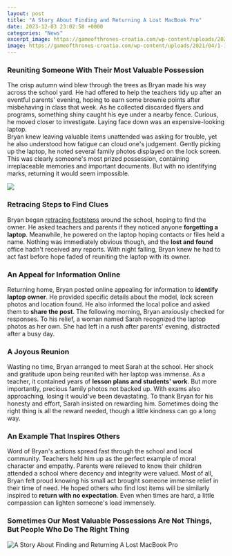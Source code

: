 ```yaml
---
layout: post
title: "A Story About Finding and Returning A Lost MacBook Pro"
date: 2023-12-03 23:02:50 +0000
categories: "News"
excerpt_image: https://gameofthrones-croatia.com/wp-content/uploads/2021/04/1-16.jpg
image: https://gameofthrones-croatia.com/wp-content/uploads/2021/04/1-16.jpg
---
```


### Reuniting Someone With Their Most Valuable Possession
The crisp autumn wind blew through the trees as Bryan made his way across the school yard. He had offered to help the teachers tidy up after an eventful parents' evening, hoping to earn some brownie points after misbehaving in class that week. As he collected discarded flyers and programs, something shiny caught his eye under a nearby fence. Curious, he moved closer to investigate. Laying face down was an expensive-looking laptop.  
Bryan knew leaving valuable items unattended was asking for trouble, yet he also understood how fatigue can cloud one's judgement. Gently picking up the laptop, he noted several family photos displayed on the lock screen. This was clearly someone's most prized possession, containing irreplaceable memories and important documents. But with no identifying marks, returning it would seem impossible.

![](http://www.uflysoft.com/images/undelete-lost-files-on-macbook.jpg)
### Retracing Steps to Find Clues
Bryan began [retracing footsteps](https://store.fi.io.vn/chihuahua-unicorn-t-shirt-girls-space-galaxy-rainbow-dog-tee3596-t-shirt) around the school, hoping to find the owner. He asked teachers and parents if they noticed anyone **forgetting a laptop**. Meanwhile, he powered on the laptop hoping contacts or files held a name. Nothing was immediately obvious though, and the **lost and found** office hadn't received any reports. With night falling, Bryan knew he had to act fast before hope faded of reuniting the laptop with its owner.
### An Appeal for Information Online  
Returning home, Bryan posted online appealing for information to **identify laptop owner**. He provided specific details about the model, lock screen photos and location found. He also informed the local police and asked them to **share the post**. The following morning, Bryan anxiously checked for responses. To his relief, a woman named Sarah recognized the laptop photos as her own. She had left in a rush after parents' evening, distracted after a busy day.
### A Joyous Reunion  
Wasting no time, Bryan arranged to meet Sarah at the school. Her shock and gratitude upon being reunited with her laptop was immense. As a teacher, it contained years of **lesson plans and students' work**. But more importantly, precious family photos not backed up. With exams also approaching, losing it would've been devastating. To thank Bryan for his honesty and effort, Sarah insisted on rewarding him. Sometimes doing the right thing is all the reward needed, though a little kindness can go a long way.
### An Example That Inspires Others 
Word of Bryan's actions spread fast through the school and local community. Teachers held him up as the perfect example of moral character and empathy. Parents were relieved to know their children attended a school where decency and integrity were valued. Most of all, Bryan felt proud knowing his small act brought someone immense relief in their time of need. He hoped others who find lost items will be similarly inspired to **return with no expectation**. Even when times are hard, a little compassion can lighten someone's load immensely.
### Sometimes Our Most Valuable Possessions Are Not Things, But People Who Do The Right Thing
![A Story About Finding and Returning A Lost MacBook Pro](https://gameofthrones-croatia.com/wp-content/uploads/2021/04/1-16.jpg)